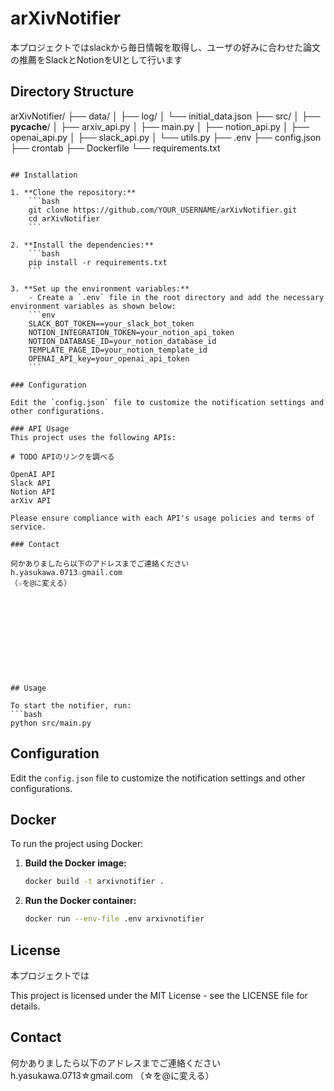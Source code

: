 # arXivNotifier

本プロジェクトではslackから毎日情報を取得し、ユーザの好みに合わせた論文の推薦をSlackとNotionをUIとして行います

## Directory Structure

arXivNotifier/
├── data/
│   ├── log/
│   └── initial_data.json
├── src/
│   ├── __pycache__/
│   ├── arxiv_api.py
│   ├── main.py
│   ├── notion_api.py
│   ├── openai_api.py
│   ├── slack_api.py
│   └── utils.py
├── .env
├── config.json
├── crontab
├── Dockerfile
└── requirements.txt

```

## Installation

1. **Clone the repository:**
    ```bash
    git clone https://github.com/YOUR_USERNAME/arXivNotifier.git
    cd arXivNotifier
    ```

2. **Install the dependencies:**
    ```bash
    pip install -r requirements.txt
    ```

3. **Set up the environment variables:**
    - Create a `.env` file in the root directory and add the necessary environment variables as shown below:
    ```env
    SLACK_BOT_TOKEN==your_slack_bot_token
    NOTION_INTEGRATION_TOKEN=your_notion_api_token
    NOTION_DATABASE_ID=your_notion_database_id
    TEMPLATE_PAGE_ID=your_notion_template_id
    OPENAI_API_key=your_openai_api_token
    ```

### Configuration

Edit the `config.json` file to customize the notification settings and other configurations.

### API Usage
This project uses the following APIs:

# TODO APIのリンクを調べる

OpenAI API
Slack API
Notion API
arXiv API

Please ensure compliance with each API's usage policies and terms of service.

### Contact

何かありましたら以下のアドレスまでご連絡ください
h.yasukawa.0713☆gmail.com
（☆を@に変える）











## Usage

To start the notifier, run:
```bash
python src/main.py
```

## Configuration

Edit the `config.json` file to customize the notification settings and other configurations.

## Docker

To run the project using Docker:

1. **Build the Docker image:**
    ```bash
    docker build -t arxivnotifier .
    ```

2. **Run the Docker container:**
    ```bash
    docker run --env-file .env arxivnotifier
    ```

## License

本プロジェクトでは

This project is licensed under the MIT License - see the LICENSE file for details.

## Contact

何かありましたら以下のアドレスまでご連絡ください
h.yasukawa.0713☆gmail.com
（☆を@に変える）
